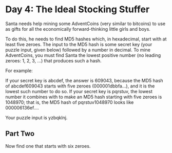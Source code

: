 # Day 4: The Ideal Stocking Stuffer
Santa needs help mining some AdventCoins (very similar to bitcoins) to use as gifts 
for all the economically forward-thinking little girls and boys.

To do this, he needs to find MD5 hashes which, in hexadecimal, start with at least 
five zeroes. The input to the MD5 hash is some secret key (your puzzle input, given 
below) followed by a number in decimal. To mine AdventCoins, you must find Santa 
the lowest positive number (no leading zeroes: 1, 2, 3, ...) that produces such a 
hash.

For example:

If your secret key is abcdef, the answer is 609043, because the MD5 hash of 
abcdef609043 starts with five zeroes (000001dbbfa...), and it is the lowest such 
number to do so.
If your secret key is pqrstuv, the lowest number it combines with to make an MD5 
hash starting with five zeroes is 1048970; that is, the MD5 hash of pqrstuv1048970 
looks like 000006136ef....

Your puzzle input is yzbqklnj.

## Part Two
Now find one that starts with six zeroes.